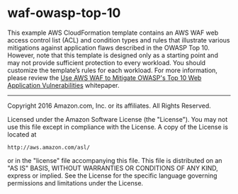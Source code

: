 # waf-owasp-top-10
This example AWS CloudFormation template contains an AWS WAF web access control list (ACL) and condition types and rules that illustrate various mitigations against application flaws described in the OWASP Top 10. However, note that this template is designed only as a starting point and may not provide sufficient protection to every workload. You should customize the template’s rules for each workload. For more information, please review the [Use AWS WAF to Mitigate OWASP's Top 10 Web Application Vulnerabilities](https://d0.awsstatic.com/whitepapers/Security/aws-waf-owasp.pdf) whitepaper.

***

Copyright 2016 Amazon.com, Inc. or its affiliates. All Rights Reserved.

Licensed under the Amazon Software License (the "License"). You may not use this file except in compliance with the License. A copy of the License is located at

    http://aws.amazon.com/asl/

or in the "license" file accompanying this file. This file is distributed on an "AS IS" BASIS, WITHOUT WARRANTIES OR CONDITIONS OF ANY KIND, express or implied. See the License for the specific language governing permissions and limitations under the License.
